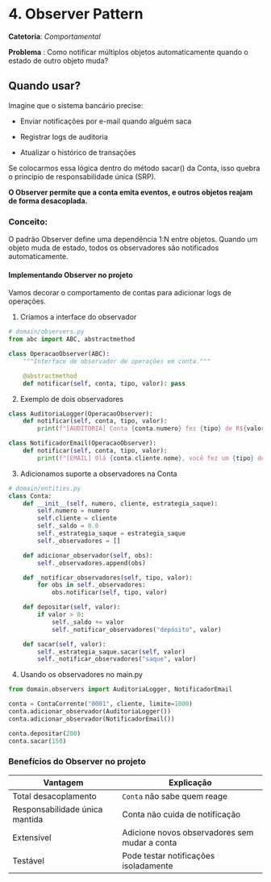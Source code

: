 # 4. Observer Pattern
**Catetoria**: _Comportamental_

**Problema** : Como notificar múltiplos objetos automaticamente quando o estado de outro objeto muda?

## Quando usar?
Imagine que o sistema bancário precise:

* Enviar notificações por e-mail quando alguém saca

* Registrar logs de auditoria

* Atualizar o histórico de transações

Se colocarmos essa lógica dentro do método sacar() da Conta, isso quebra o princípio de responsabilidade única (SRP).

**O Observer permite que a conta emita eventos, e outros objetos reajam de forma desacoplada.**

### Conceito:
O padrão Observer define uma dependência 1:N entre objetos. Quando um objeto muda de estado, todos os observadores são notificados automaticamente.

#### Implementando Observer no projeto
Vamos decorar o comportamento de contas para adicionar logs de operações.

1. Criamos a interface do observador
```python
# domain/observers.py
from abc import ABC, abstractmethod

class OperacaoObserver(ABC):
    """Interface de observador de operações em conta."""

    @abstractmethod
    def notificar(self, conta, tipo, valor): pass

```
2. Exemplo de dois observadores
```python
class AuditoriaLogger(OperacaoObserver):
    def notificar(self, conta, tipo, valor):
        print(f"[AUDITORIA] Conta {conta.numero} fez {tipo} de R${valor:.2f}")

class NotificadorEmail(OperacaoObserver):
    def notificar(self, conta, tipo, valor):
        print(f"[EMAIL] Olá {conta.cliente.nome}, você fez um {tipo} de R${valor:.2f}")
```
3. Adicionamos suporte a observadores na Conta
```python
# domain/entities.py
class Conta:
    def __init__(self, numero, cliente, estrategia_saque):
        self.numero = numero
        self.cliente = cliente
        self._saldo = 0.0
        self._estrategia_saque = estrategia_saque
        self._observadores = []

    def adicionar_observador(self, obs):
        self._observadores.append(obs)

    def _notificar_observadores(self, tipo, valor):
        for obs in self._observadores:
            obs.notificar(self, tipo, valor)

    def depositar(self, valor):
        if valor > 0:
            self._saldo += valor
            self._notificar_observadores("depósito", valor)

    def sacar(self, valor):
        self._estrategia_saque.sacar(self, valor)
        self._notificar_observadores("saque", valor)
```
4. Usando os observadores no main.py
```python
from domain.observers import AuditoriaLogger, NotificadorEmail

conta = ContaCorrente("0001", cliente, limite=1000)
conta.adicionar_observador(AuditoriaLogger())
conta.adicionar_observador(NotificadorEmail())

conta.depositar(200)
conta.sacar(150)

```
### Benefícios do Observer no projeto
| Vantagem                       | Explicação                                    |
| ------------------------------ | --------------------------------------------- |
| Total desacoplamento           | `Conta` não sabe quem reage                   |
| Responsabilidade única mantida | Conta não cuida de notificação                |
| Extensível                     | Adicione novos observadores sem mudar a conta |
| Testável                       | Pode testar notificações isoladamente         |


